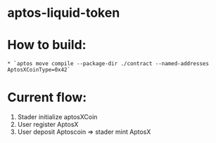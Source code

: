 # aptos-liquid-token

# How to build:

    * `aptos move compile --package-dir ./contract --named-addresses AptosXCoinType=0x42`

# Current flow:

1. Stader initialize aptosXCoin
2. User register AptosX
3. User deposit Aptoscoin => stader mint AptosX
